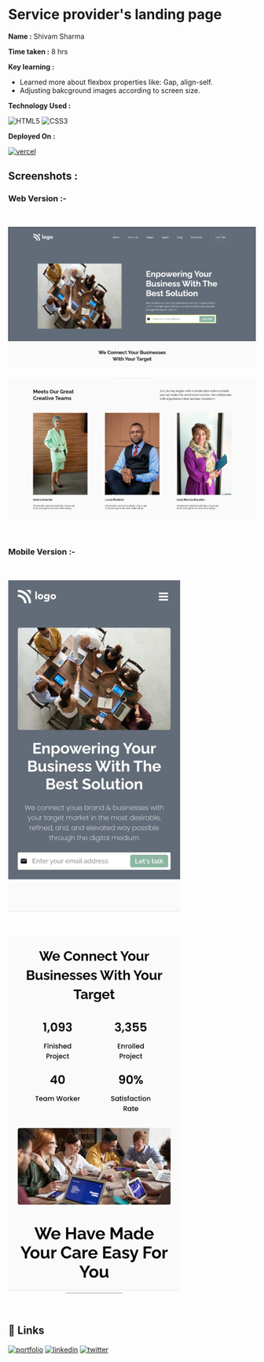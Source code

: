 
# Service provider's landing page

**Name :**  Shivam Sharma

**Time taken :**  8 hrs

**Key learning :** 

- Learned more about flexbox properties like: Gap, align-self.
- Adjusting bakcground images according to screen size.


**Technology Used :**

![HTML5](https://img.shields.io/badge/html5-%23E34F26.svg?style=for-the-badge&logo=html5&logoColor=white)
![CSS3](https://img.shields.io/badge/css3-%231572B6.svg?style=for-the-badge&logo=css3&logoColor=white)


**Deployed On :** 

[![vercel](https://img.shields.io/badge/vercel-%23000000.svg?style=for-the-badge&logo=vercel&logoColor=white)](https://fsjs-project-12.vercel.app/)




## **Screenshots :**


### **Web Version :-**

&nbsp;

![App Screenshot](./screenshots/12a.png)
&nbsp;
![App Screenshot](./screenshots/12b.png)

&nbsp;
&nbsp;

### **Mobile Version :-**

&nbsp;

![App Screenshot](./screenshots/a.png)

&nbsp;

![App Screenshot](./screenshots/b.png)


&nbsp;

## **🔗 Links**

[![portfolio](https://img.shields.io/badge/my_portfolio-000?style=for-the-badge&logo=ko-fi&logoColor=white)]()
[![linkedin](https://img.shields.io/badge/linkedin-0A66C2?style=for-the-badge&logo=linkedin&logoColor=white)](https://www.linkedin.com/in/emshivam/)
[![twitter](https://img.shields.io/badge/twitter-1DA1F2?style=for-the-badge&logo=twitter&logoColor=white)](https://twitter.com/_sharmashivam)

